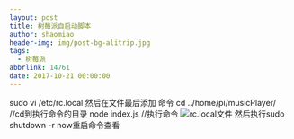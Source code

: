 ```yaml
---
layout: post
title: 树莓派自启动脚本
author: shaomiao
header-img: img/post-bg-alitrip.jpg
tags:
  - 树莓派
abbrlink: 14761
date: 2017-10-21 00:00:00
---
```

sudo vi /etc/rc.local
然后在文件最后添加 命令
cd ../home/pi/musicPlayer/ //cd到执行命令的目录
node index.js  //执行命令
![rc.local文件](http://upload-images.jianshu.io/upload_images/2590671-b6ad440455ec21e2.png?imageMogr2/auto-orient/strip%7CimageView2/2/w/1240)
然后执行sudo shutdown -r now重启命令查看
